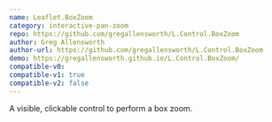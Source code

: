 ```yaml
---
name: Leaflet.BoxZoom
category: interactive-pan-zoom
repo: https://github.com/gregallensworth/L.Control.BoxZoom
author: Greg Allensworth
author-url: https://github.com/gregallensworth/L.Control.BoxZoom
demo: https://gregallensworth.github.io/L.Control.BoxZoom/
compatible-v0:
compatible-v1: true
compatible-v2: false
---
```


A visible, clickable control to perform a box zoom.
